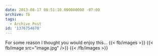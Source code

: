 ```yaml
---
date: 2013-08-17 08:51:10.000000000 -07:00
archive: fb
tags: 
  - Archive Post
id: '1376754670'
---
```


For some reason I thought you would enjoy this...
{{< fb/images >}}
{{< fb/image src="image.jpg" />}}
{{< /fb/images >}}
